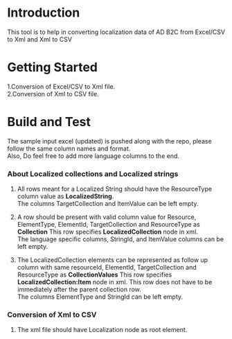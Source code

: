 # Introduction 
This tool is to help in converting localization data of AD B2C from Excel/CSV to Xml and Xml to CSV

# Getting Started
1.Conversion of Excel/CSV to Xml file.  
2.Conversion of Xml to CSV file.  

# Build and Test  
The sample input excel (updated) is pushed along with the repo, please follow the same column names and format.  
Also, Do feel free to add more language columns to the end.  

### About Localized collections  and Localized strings

1. All rows meant for a Localized String should have the ResourceType column value as **LocalizedString**.  
    The columns TargetCollection and ItemValue can be left empty. 

2. A row should be present with valid column value for Resource, ElementType, ElementId, TargetCollection and ResourceType as **Collection**
    This row specifies **LocalizedCollection** node in xml.  
    The language specific columns, StringId, and ItemValue columns can be left empty.
3. The LocalizedCollection elements can be represented as follow up column with same resourceId, ElementId, TargetCollection and ResourceType as **CollectionValues**
    This row specifies **LocalizedCollection:Item** node in xml. This row does not have to be immediately after the parent collection row.  
    The columns ElementType and StringId can be left empty.  

### Conversion of Xml to CSV 
1. The xml file should have Localization node as root element. 